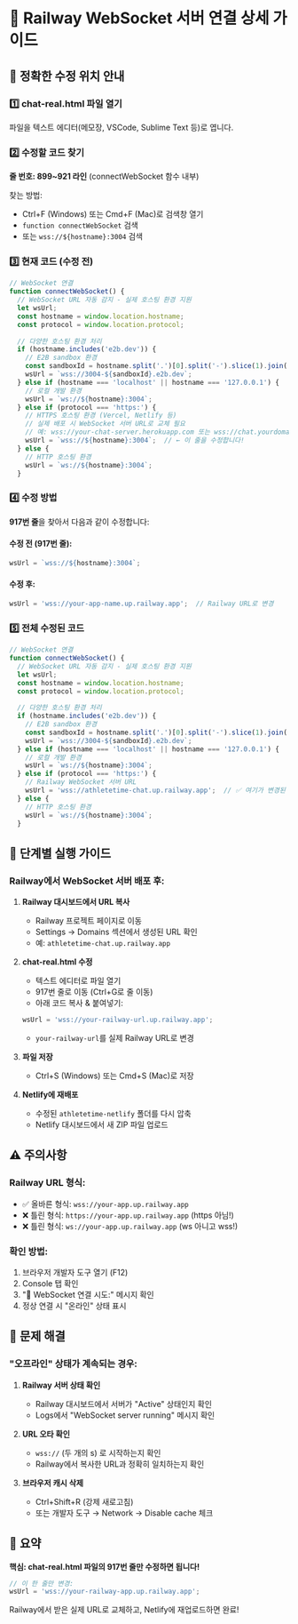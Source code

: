# 🚀 Railway WebSocket 서버 연결 상세 가이드

## 📍 정확한 수정 위치 안내

### 1️⃣ **chat-real.html 파일 열기**

파일을 텍스트 에디터(메모장, VSCode, Sublime Text 등)로 엽니다.

### 2️⃣ **수정할 코드 찾기**

**줄 번호: 899~921 라인** (connectWebSocket 함수 내부)

찾는 방법:
- Ctrl+F (Windows) 또는 Cmd+F (Mac)로 검색창 열기
- `function connectWebSocket` 검색
- 또는 `wss://${hostname}:3004` 검색

### 3️⃣ **현재 코드 (수정 전)**

```javascript
// WebSocket 연결
function connectWebSocket() {
  // WebSocket URL 자동 감지 - 실제 호스팅 환경 지원
  let wsUrl;
  const hostname = window.location.hostname;
  const protocol = window.location.protocol;
  
  // 다양한 호스팅 환경 처리
  if (hostname.includes('e2b.dev')) {
    // E2B sandbox 환경
    const sandboxId = hostname.split('.')[0].split('-').slice(1).join('-');
    wsUrl = `wss://3004-${sandboxId}.e2b.dev`;
  } else if (hostname === 'localhost' || hostname === '127.0.0.1') {
    // 로컬 개발 환경
    wsUrl = `ws://${hostname}:3004`;
  } else if (protocol === 'https:') {
    // HTTPS 호스팅 환경 (Vercel, Netlify 등)
    // 실제 배포 시 WebSocket 서버 URL로 교체 필요
    // 예: wss://your-chat-server.herokuapp.com 또는 wss://chat.yourdomain.com
    wsUrl = `wss://${hostname}:3004`;  // ← 이 줄을 수정합니다!
  } else {
    // HTTP 호스팅 환경
    wsUrl = `ws://${hostname}:3004`;
  }
```

### 4️⃣ **수정 방법**

**917번 줄**을 찾아서 다음과 같이 수정합니다:

#### 수정 전 (917번 줄):
```javascript
wsUrl = `wss://${hostname}:3004`;
```

#### 수정 후:
```javascript
wsUrl = 'wss://your-app-name.up.railway.app';  // Railway URL로 변경
```

### 5️⃣ **전체 수정된 코드**

```javascript
// WebSocket 연결
function connectWebSocket() {
  // WebSocket URL 자동 감지 - 실제 호스팅 환경 지원
  let wsUrl;
  const hostname = window.location.hostname;
  const protocol = window.location.protocol;
  
  // 다양한 호스팅 환경 처리
  if (hostname.includes('e2b.dev')) {
    // E2B sandbox 환경
    const sandboxId = hostname.split('.')[0].split('-').slice(1).join('-');
    wsUrl = `wss://3004-${sandboxId}.e2b.dev`;
  } else if (hostname === 'localhost' || hostname === '127.0.0.1') {
    // 로컬 개발 환경
    wsUrl = `ws://${hostname}:3004`;
  } else if (protocol === 'https:') {
    // Railway WebSocket 서버 URL
    wsUrl = 'wss://athletetime-chat.up.railway.app';  // ✅ 여기가 변경된 부분!
  } else {
    // HTTP 호스팅 환경
    wsUrl = `ws://${hostname}:3004`;
  }
```

## 📝 단계별 실행 가이드

### Railway에서 WebSocket 서버 배포 후:

1. **Railway 대시보드에서 URL 복사**
   - Railway 프로젝트 페이지로 이동
   - Settings → Domains 섹션에서 생성된 URL 확인
   - 예: `athletetime-chat.up.railway.app`

2. **chat-real.html 수정**
   - 텍스트 에디터로 파일 열기
   - 917번 줄로 이동 (Ctrl+G로 줄 이동)
   - 아래 코드 복사 & 붙여넣기:
   ```javascript
   wsUrl = 'wss://your-railway-url.up.railway.app';
   ```
   - `your-railway-url`를 실제 Railway URL로 변경

3. **파일 저장**
   - Ctrl+S (Windows) 또는 Cmd+S (Mac)로 저장

4. **Netlify에 재배포**
   - 수정된 `athletetime-netlify` 폴더를 다시 압축
   - Netlify 대시보드에서 새 ZIP 파일 업로드

## ⚠️ 주의사항

### Railway URL 형식:
- ✅ 올바른 형식: `wss://your-app.up.railway.app`
- ❌ 틀린 형식: `https://your-app.up.railway.app` (https 아님!)
- ❌ 틀린 형식: `ws://your-app.up.railway.app` (ws 아니고 wss!)

### 확인 방법:
1. 브라우저 개발자 도구 열기 (F12)
2. Console 탭 확인
3. "🔌 WebSocket 연결 시도:" 메시지 확인
4. 정상 연결 시 "온라인" 상태 표시

## 🔧 문제 해결

### "오프라인" 상태가 계속되는 경우:

1. **Railway 서버 상태 확인**
   - Railway 대시보드에서 서버가 "Active" 상태인지 확인
   - Logs에서 "WebSocket server running" 메시지 확인

2. **URL 오타 확인**
   - `wss://` (두 개의 s) 로 시작하는지 확인
   - Railway에서 복사한 URL과 정확히 일치하는지 확인

3. **브라우저 캐시 삭제**
   - Ctrl+Shift+R (강제 새로고침)
   - 또는 개발자 도구 → Network → Disable cache 체크

## 📌 요약

**핵심: chat-real.html 파일의 917번 줄만 수정하면 됩니다!**

```javascript
// 이 한 줄만 변경:
wsUrl = 'wss://your-railway-app.up.railway.app';
```

Railway에서 받은 실제 URL로 교체하고, Netlify에 재업로드하면 완료!